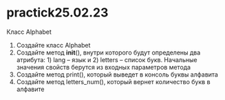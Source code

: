 # practick25.02.23
Класс Alphabet
1.	Создайте класс Alphabet
2.	Создайте метод __init__(), внутри которого будут определены два атрибута: 1) lang – язык и 2) letters – список букв. Начальные значения свойств берутся из входных параметров метода
3.	Создайте метод print(), который выведет в консоль буквы алфавита
4.	Создайте метод letters_num(), который вернет количество букв в алфавите
